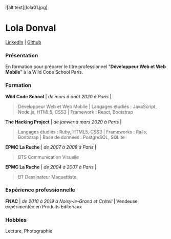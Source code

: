 
![alt text][lola01.jpg]

# Lola Donval

[LinkedIn](https://www.linkedin.com/in/lola-donval) | [Github](https://github.com/Lola-D)


### Présentation
En formation pour préparer le titre professionnel "**Développeur Web et Web Mobile**" à la Wild Code School Paris.
### Formation
**Wild Code School** | _de mars à août 2020 à Paris_ |
> Développeur Web et Web Mobile | Langages étudiés : JavaScript, Node.js, HTML5, CSS3 | Framework : React, Bootstrap

**The Hacking Project** | _de janvier à mars 2020 à Paris_ |
> Langages étudiés : Ruby, HTML5, CSS3 | Frameworks : Rails, Bootstrap | Base de données : PostgreSQL, SQLite

**EPMC La Ruche** | _de 2007 à 2008 à Paris_ |
> BTS Communication Visuelle 

**EPMC La Ruche** | _de 2004 à 2007 à Paris_ |
> BT Dessinateur Maquettiste

### Expérience professionnelle


**FNAC** | _de 2010 à 2019 à Noisy-le-Grand et Créteil_ |
Vendeuse expérimentée en Produits Editoriaux


### Hobbies

Lecture, Photographie
